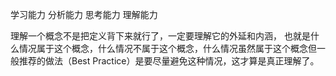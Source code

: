 学习能力
分析能力
思考能力
理解能力


理解一个概念不是把定义背下来就行了，一定要理解它的外延和内涵，
也就是什么情况属于这个概念，什么情况不属于这个概念，什么情况虽然属于这个概念但一般推荐的做法（Best Practice）是要尽量避免这种情况，这才算是真正理解了。